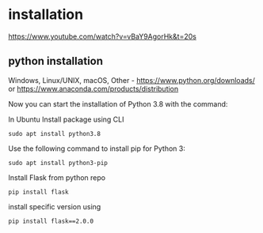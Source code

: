 # installation 


https://www.youtube.com/watch?v=vBaY9AgorHk&t=20s

## python installation 
 Windows, Linux/UNIX, macOS, Other - https://www.python.org/downloads/ or https://www.anaconda.com/products/distribution
 
 Now you can start the installation of Python 3.8 with the command:
 
 In Ubuntu Install package using CLI
 
    sudo apt install python3.8
 
 Use the following command to install pip for Python 3:

    sudo apt install python3-pip
    
 Install Flask from python repo
 
    pip install flask
    
 install specific version using 
  
    pip install flask==2.0.0

    
    
 
    
    
   
